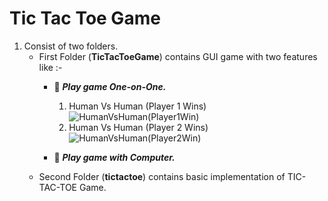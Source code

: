 # Tic Tac Toe Game

1. Consist of two folders.
    - First Folder (**TicTacToeGame**) contains GUI game with two features like :-            
         - :muscle:  ***Play game One-on-One.***                
            1. Human Vs Human (Player 1 Wins)            
            ![HumanVsHuman(Player1Win)](https://user-images.githubusercontent.com/99480752/235289941-f39c0492-03ad-46c5-a908-c470adc1cb0d.jpg)
            2. Human Vs Human (Player 2 Wins) 
            ![HumanVsHuman(Player2Win)](https://user-images.githubusercontent.com/99480752/235335103-9e8c0589-f167-49ce-b8e9-e36ada74d91b.jpg)



         - :robot:   ***Play game with Computer.***
    - Second Folder (**tictactoe**) contains basic implementation of TIC-TAC-TOE Game.
